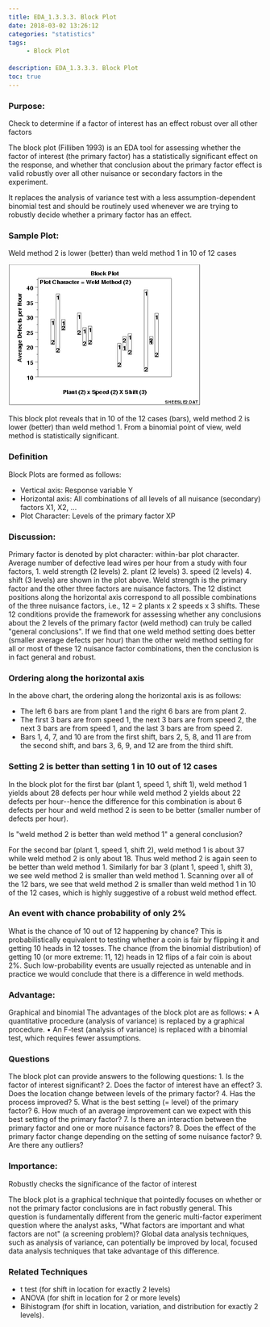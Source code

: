 ```yaml
---
title: EDA_1.3.3.3. Block Plot
date: 2018-03-02 13:26:12
categories: "statistics"
tags:
     - Block Plot

description: EDA_1.3.3.3. Block Plot
toc: true
---
```

### Purpose: 
Check to determine if a factor of interest has an effect robust over all other factors

The block plot (Filliben 1993) is an EDA tool for assessing whether the factor of interest (the primary factor) has a statistically significant effect on the response, and whether that conclusion about the primary factor effect is valid robustly over all other nuisance or secondary factors in the experiment.

It replaces the analysis of variance test with a less assumption-dependent binomial test and should be routinely used whenever we are trying to robustly decide whether a primary factor has an effect.
### Sample Plot:
Weld method 2 is lower (better) than weld method 1 in 10 of 12 cases

![](assets/EDA/blockplo.gif)

This block plot reveals that in 10 of the 12 cases (bars), weld method 2 is lower (better) than weld method 1. From a binomial point of view, weld method is statistically significant.
### Definition
Block Plots are formed as follows:
* Vertical axis: Response variable Y
* Horizontal axis: All combinations of all levels of all nuisance (secondary) factors X1, X2, ...
* Plot Character: Levels of the primary factor XP

### Discussion:
Primary factor is denoted by plot character: within-bar plot character.
Average number of defective lead wires per hour from a study with four factors,
	1. weld strength (2 levels)
	2. plant (2 levels)
	3. speed (2 levels)
	4. shift (3 levels)
are shown in the plot above. Weld strength is the primary factor and the other three factors are nuisance factors. The 12 distinct positions along the horizontal axis correspond to all possible combinations of the three nuisance factors, i.e., 12 = 2 plants x 2 speeds x 3 shifts. These 12 conditions provide the framework for assessing whether any conclusions about the 2 levels of the primary factor (weld method) can truly be called "general conclusions". If we find that one weld method setting does better (smaller average defects per hour) than the other weld method setting for all or most of these 12 nuisance factor combinations, then the conclusion is in fact general and robust.

### Ordering along the horizontal axis
In the above chart, the ordering along the horizontal axis is as follows:
* The left 6 bars are from plant 1 and the right 6 bars are from plant 2.
* The first 3 bars are from speed 1, the next 3 bars are from speed 2, the next 3 bars are from speed 1, and the last 3 bars are from speed 2.
* Bars 1, 4, 7, and 10 are from the first shift, bars 2, 5, 8, and 11 are from the second shift, and bars 3, 6, 9, and 12 are from the third shift.

### Setting 2 is better than setting 1 in 10 out of 12 cases
In the block plot for the first bar (plant 1, speed 1, shift 1), weld method 1 yields about 28 defects per hour while weld method 2 yields about 22 defects per hour--hence the difference for this combination is about 6 defects per hour and weld method 2 is seen to be better (smaller number of defects per hour).

Is "weld method 2 is better than weld method 1" a general conclusion?

For the second bar (plant 1, speed 1, shift 2), weld method 1 is about 37 while weld method 2 is only about 18. Thus weld method 2 is again seen to be better than weld method 1. Similarly for bar 3 (plant 1, speed 1, shift 3), we see weld method 2 is smaller than weld method 1. Scanning over all of the 12 bars, we see that weld method 2 is smaller than weld method 1 in 10 of the 12 cases, which is highly suggestive of a robust weld method effect.

### An event with chance probability of only 2%
What is the chance of 10 out of 12 happening by chance? This is probabilistically equivalent to testing whether a coin is fair by flipping it and getting 10 heads in 12 tosses. The chance (from the binomial distribution) of getting 10 (or more extreme: 11, 12) heads in 12 flips of a fair coin is about 2%. Such low-probability events are usually rejected as untenable and in practice we would conclude that there is a difference in weld methods.

### Advantage:
Graphical and binomial
The advantages of the block plot are as follows:
	• A quantitative procedure (analysis of variance) is replaced by a graphical procedure.
	• An F-test (analysis of variance) is replaced with a binomial test, which requires fewer assumptions.

### Questions
The block plot can provide answers to the following questions:
	1. Is the factor of interest significant?
	2. Does the factor of interest have an effect?
	3. Does the location change between levels of the primary factor?
	4. Has the process improved?
	5. What is the best setting (= level) of the primary factor?
	6. How much of an average improvement can we expect with this best setting of the primary factor?
	7. Is there an interaction between the primary factor and one or more nuisance factors?
	8. Does the effect of the primary factor change depending on the setting of some nuisance factor?
	9. Are there any outliers?

### Importance: 
Robustly checks the significance of the factor of interest

The block plot is a graphical technique that pointedly focuses on whether or not the primary factor conclusions are in fact robustly general. This question is fundamentally different from the generic multi-factor experiment question where the analyst asks, "What factors are important and what factors are not" (a screening problem)? Global data analysis techniques, such as analysis of variance, can potentially be improved by local, focused data analysis techniques that take advantage of this difference.

### Related Techniques
* t test (for shift in location for exactly 2 levels) 
* ANOVA (for shift in location for 2 or more levels) 
* Bihistogram (for shift in location, variation, and distribution for exactly 2 levels).
